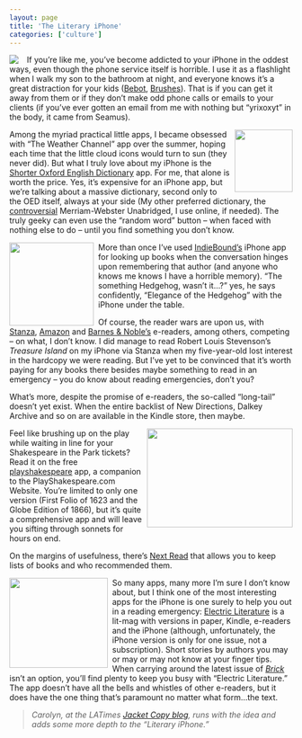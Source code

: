 ```yaml
---
layout: page
title: 'The Literary iPhone'
categories: ['culture']
---
```

<div style="float:left;margin-right:15px"><img src="http://sonnetmedia.net/images/uploads/bpy_thumb.jpg" /><br /><span class="small"></span></div><p>If you&#8217;re like me, you&#8217;ve become addicted to your iPhone in the oddest ways, even though the phone service itself is horrible. I use it as a flashlight when I walk my son to the bathroom at night, and everyone knows it&#8217;s a great distraction for your kids (<a href="http://iphoneappdemos.tv/2009/02/bebot-robot-synth/">Bebot</a>, <a href="http://brushesapp.com/">Brushes</a>). That is if you can get it away from them or if they don&#8217;t make odd phone calls or emails to your clients (if you&#8217;ve ever gotten an email from me with nothing but &#8220;yrixoxyt&#8221; in the body, it came from Seamus).</p>
<p><img src="http://sonnetmedia.net/images/uploads/shorteroed.png" width="103" height="111" style="float:right;margin-left:8px" /> Among the myriad practical little apps, I became obsessed with &#8220;The Weather Channel&#8221; app over the summer, hoping each time that the little cloud icons would turn to sun (they never did). But what I truly love about my iPhone is the <a href="http://www.mobisystems.com/product.html?p=13&amp;l=1&amp;pid=281&amp;i=1">Shorter Oxford English Dictionary</a> app. For me, that alone is worth the price. Yes, it&#8217;s expensive for an iPhone app, but we&#8217;re talking about a massive dictionary, second only to the <span class="caps">OED</span> itself, always at your side (My other preferred dictionary, the <a href="http://www.neh.gov/news/humanities/2009-07/Webster.html">controversial</a> Merriam-Webster Unabridged, I use online, if needed). The truly geeky can even use the &#8220;random word&#8221; button &#8211; when faced with nothing else to do &#8211; until you find something you don&#8217;t know. </p>
<p><img src="http://sonnetmedia.net/images/uploads/indiebound_thumb.png" width="150" height="148" style="float:left;margin-right:8px" /> More than once I&#8217;ve used <a href="http://www.indiebound.org/iphone">IndieBound&#8217;s</a> iPhone app for looking up books when the conversation hinges upon remembering that author (and anyone who knows me knows I have a horrible memory). &#8220;The something Hedgehog, wasn&#8217;t it&#8230;?&#8221; yes, he says confidently, &#8220;Elegance of the Hedgehog&#8221; with the iPhone under the table. </p>
<p>Of course, the reader wars are upon us, with <a href="http://www.lexcycle.com/">Stanza</a>, <a href="http://www.amazon.com/gp/feature.html?ie=UTF8&amp;docId=1000301301">Amazon</a> and <a href="http://www.barnesandnoble.com/iphone/">Barnes &amp; Noble&#8217;s</a> e-readers, among others, competing &#8211; on what, I don&#8217;t know. I did manage to read Robert Louis Stevenson&#8217;s <em>Treasure Island</em> on my iPhone via Stanza when my five-year-old lost interest in the hardcopy we were reading. But I&#8217;ve yet to be convinced that it&#8217;s worth paying for any books there besides maybe something to read in an emergency &#8211; you do know about reading emergencies, don&#8217;t you? </p>
<p>What&#8217;s more, despite the promise of e-readers, the so-called &#8220;long-tail&#8221; doesn&#8217;t yet exist. When the entire backlist of New Directions, Dalkey Archive and so on are available in the Kindle store, then maybe. </p>
<p><img src="http://sonnetmedia.net/images/uploads/shakespeareplay.png" width="259" height="176" style="float:right;margin-left:8px" /> Feel like brushing up on the play while waiting in line for your Shakespeare in the Park tickets? Read it on the free <a href="http://playshakespeare.com/news/3668-shakespeare-on-iphone-update?q=iphone">playshakespeare</a> app, a companion to the PlayShakespeare.com Website. You&#8217;re limited to only one version (First Folio of 1623 and the Globe Edition  of 1866), but it&#8217;s quite a comprehensive app and will leave you sifting through sonnets for hours on end. </p>
<p>On the margins of usefulness, there&#8217;s <a href="http://iphoneapps.oreilly.com/2009/07/next-read.html">Next Read</a> that allows you to keep lists of books and who recommended them. </p>
<p><img src="http://sonnetmedia.net/images/uploads/electroniclit_thumb.png" width="175" height="160" style="float:left;margin-right:8px" /> So many apps, many more I&#8217;m sure I don&#8217;t know about, but I think one of the most interesting apps for the iPhone is one surely to help you out in a reading emergency: <a href="http://www.electricliterature.com/index.html">Electric Literature</a> is a lit-mag with versions in paper, Kindle, e-readers and the iPhone (although, unfortunately, the iPhone version is only for one issue, not a subscription). Short stories by authors you may or may or may not know at your finger tips. When carrying around the latest issue of <a href="http://www.brickmag.com/"><em>Brick</em></a> isn&#8217;t an option, you&#8217;ll find plenty to keep you busy with &#8220;Electric Literature.&#8221; The app doesn&#8217;t have all the bells and whistles of other e-readers, but it does have the one thing that&#8217;s paramount no matter what form&#8230;the text. </p>
<blockquote>
<p><em>Carolyn, at the <span class="caps">LAT</span>imes <a href="http://latimesblogs.latimes.com/jacketcopy/2009/09/getting-bookishly-appy-with-the-iphone.html">Jacket Copy blog</a>, runs with the idea and adds some more depth to the &#8220;Literary iPhone.&#8221;</em></p>
</blockquote>


